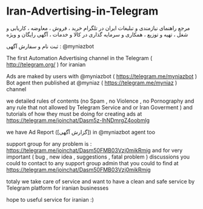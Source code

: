 # Iran-Advertising-in-Telegram
مرجع راهنمای نیازمندی و تبلیغات ایران در تلگرام
 خرید ، فروش ، معاوضه ، کاریابی و شغل ، تهیه و توزیع ، همکاری و سرمایه گذاری در کالا و خدمات ، آگهی رایگان و ویژه

ثبت نام و سفارش آگهی : @myniazbot

The first Automation Advertising channel in the Telegram ( http://telegram.org/ ) for iranian

Ads are maked by users with @myniazbot ( https://telegram.me/myniazbot ) Bot agent then published at @myniaz ( https://telegram.me/myniaz ) channel

we detailed rules of contents 
(no Spam , no Violence , no Pornography and any rule that not allowed by Telegram Service and or Iran Goverment )
and tutorials of how they must be doing for creating ads at https://telegram.me/joinchat/Dasm5z-lhNDmrgZ4oobmlg

we have Ad Report ([گزارش آگهی]) in @myniazbot agent too 

support group for any problem is : https://telegram.me/joinchat/Dasm50FMB03Vzj0mikRmig
and for very important ( bug , new idea , suggestions , fatal problem ) discussions you could to contact to any support group admin that you could to find at https://telegram.me/joinchat/Dasm50FMB03Vzj0mikRmig

totaly we take care of service and want to have a clean and safe service by Telegram platform for iranian businesses

hope to useful service for iranian :)
